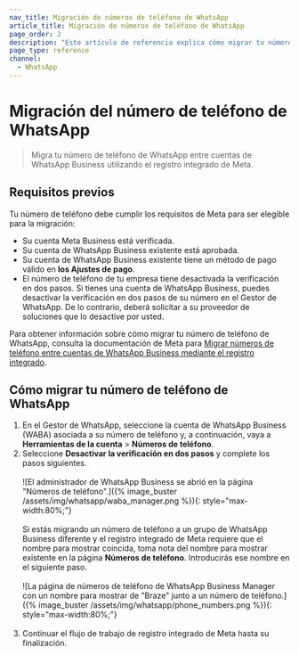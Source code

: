 ```yaml
---
nav_title: Migración de números de teléfono de WhatsApp
article_title: Migración de números de teléfono de WhatsApp
page_order: 2
description: "Este artículo de referencia explica cómo migrar tu número de teléfono de WhatsApp."
page_type: reference
channel:
  - WhatsApp
---
```


# Migración del número de teléfono de WhatsApp

> Migra tu número de teléfono de WhatsApp entre cuentas de WhatsApp Business utilizando el registro integrado de Meta.

## Requisitos previos

Tu número de teléfono debe cumplir los requisitos de Meta para ser elegible para la migración:

- Su cuenta Meta Business está verificada.
- Su cuenta de WhatsApp Business existente está aprobada.
- Su cuenta de WhatsApp Business existente tiene un método de pago válido en **los Ajustes de pago**.
- El número de teléfono de tu empresa tiene desactivada la verificación en dos pasos. Si tienes una cuenta de WhatsApp Business, puedes desactivar la verificación en dos pasos de su número en el Gestor de WhatsApp. De lo contrario, deberá solicitar a su proveedor de soluciones que lo desactive por usted.

Para obtener información sobre cómo migrar tu número de teléfono de WhatsApp, consulta la documentación de Meta para [Migrar números de teléfono entre cuentas de WhatsApp Business mediante el registro integrado](https://developers.facebook.com/docs/whatsapp/business-management-api/guides/migrate-phone-to-different-waba/).

## Cómo migrar tu número de teléfono de WhatsApp

1. En el Gestor de WhatsApp, seleccione la cuenta de WhatsApp Business (WABA) asociada a su número de teléfono y, a continuación, vaya a **Herramientas de la cuenta** > **Números de teléfono**.
2. Seleccione **Desactivar la verificación en dos pasos** y complete los pasos siguientes.<br><br>![El administrador de WhatsApp Business se abrió en la página "Números de teléfono".]({% image_buster /assets/img/whatsapp/waba_manager.png %}){: style="max-width:80%;"} <br><br> Si estás migrando un número de teléfono a un grupo de WhatsApp Business diferente y el registro integrado de Meta requiere que el nombre para mostrar coincida, toma nota del nombre para mostrar existente en la página **Números de teléfono**. Introducirás ese nombre en el siguiente paso.<br><br>![La página de números de teléfono de WhatsApp Business Manager con un nombre para mostrar de "Braze" junto a un número de teléfono.]({% image_buster /assets/img/whatsapp/phone_numbers.png %}){: style="max-width:80%;"}<br><br>
3. Continuar el flujo de trabajo de registro integrado de Meta hasta su finalización. 

